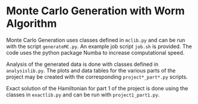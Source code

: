 # Monte Carlo Generation with Worm Algorithm

Monte Carlo Generation uses classes defined in `mclib.py` and can be run with the script `generateMC.py`.  An example job script `job.sh` is provided.
The code uses the python package Numba to increase computational speed.

Analysis of the generated data is done with classes defined in `analysislib.py`.  The plots and data tables for the various parts of the project may be created with the corresponding `project*_part*.py` scripts.

Exact solution of the Hamiltonian for part 1 of the project is done using the classes in `exactlib.py` and can be run with `project1_part1.py`.

#